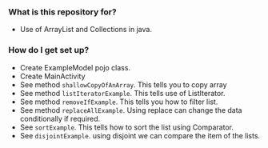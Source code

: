 ### What is this repository for? ###

* Use of ArrayList and Collections in java.

### How do I get set up? ###

* Create ExampleModel pojo class.
* Create MainActivity
* See method `shallowCopyOfAnArray`. This tells you to copy array
* See method `listIteratorExample`. This tells use of ListIterator.
* See method `removeIfExample`. This tells you how to filter list.
* See method `replaceAllExample`. Using replace can change the data conditionally if required.
* See `sortExample`. This tells how to sort the list using Comparator.
* See `disjointExample`. using disjoint we can compare the item of the lists.